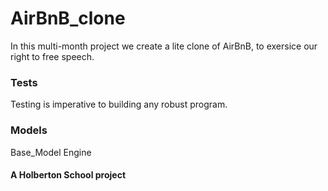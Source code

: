 # AirBnB_clone

In this multi-month project we create a lite clone of AirBnB, to exersice our right to free speech.

### Tests
Testing is imperative to building any robust program.

### Models
Base_Model
Engine








#### A Holberton School project
